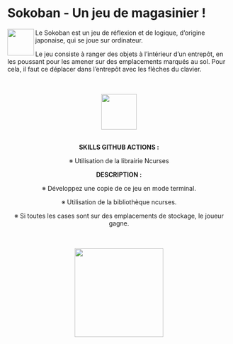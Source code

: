 # Sokoban - Un jeu de magasinier !

<img src="https://play-lh.googleusercontent.com/W_Fihnd7M7RoHap-TGDpxQbuHBr001LqZ5CvV8RPZIWBZk5ep0wD9olmaa6lsjDfINA" height=60 align="left">
<p>Le Sokoban est un jeu de réflexion et de logique, d’origine japonaise, qui se joue sur ordinateur.</p>
<p>Le jeu consiste à ranger des objets à l’intérieur d’un entrepôt, en les poussant pour les amener sur des emplacements marqués au sol.
Pour cela, il faut ce déplacer dans l’entrepôt avec les flèches du clavier.</p>
<br></br>
<div align="center">
  <img src="https://docplayer.fr/docs-images/54/34382486/images/1-0.png" height=80" align="center">
  <br></br>
  <p><b>SKILLS GITHUB ACTIONS :</b></p>
  <p>&#8251 Utilisation de la librairie Ncurses</p>
</div>

<div align="center">
  <p><b>DESCRIPTION :</b></p>
  <p>&#8251 Développez une copie de ce jeu en mode terminal.</p>
  <p>&#8251 Utilisation de la bibliothèque ncurses.</p>
  <p>&#8251 Si toutes les cases sont sur des emplacements de stockage, le joueur gagne.</p>
</div>
<br></br>
<div align="center">
<img src="https://upload.wikimedia.org/wikipedia/commons/thumb/4/4b/Sokoban_ani.gif/108px-Sokoban_ani.gif" height=200 align="center">
</div>
